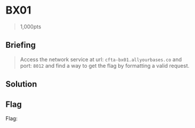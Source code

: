 # BX01
> 1,000pts

## Briefing
> Access the network service at url: `cfta-bx01.allyourbases.co` and port: `8012` and find a way to get the flag by formatting a valid request.

## Solution

## Flag
Flag: ` `
